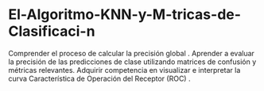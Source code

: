 # El-Algoritmo-KNN-y-M-tricas-de-Clasificaci-n
Comprender el proceso de calcular la precisión global . Aprender a evaluar la precisión de las predicciones de clase utilizando matrices de confusión y métricas relevantes. Adquirir competencia en visualizar e interpretar la curva Característica de Operación del Receptor (ROC) .
